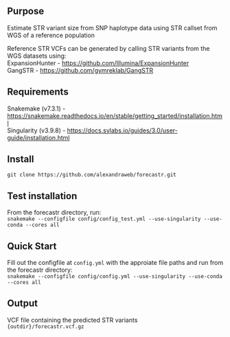 ## Purpose
Estimate STR variant size from SNP haplotype data using STR callset from WGS of a reference population

Reference STR VCFs can be generated by calling STR variants from the WGS datasets using:  
ExpansionHunter - https://github.com/Illumina/ExpansionHunter  
GangSTR - https://github.com/gymreklab/GangSTR   


## Requirements
Snakemake (v7.3.1) - https://snakemake.readthedocs.io/en/stable/getting_started/installation.html  
Singularity (v3.9.8) - https://docs.sylabs.io/guides/3.0/user-guide/installation.html  

## Install
`git clone https://github.com/alexandraweb/forecastr.git`

## Test installation
From the forecastr directory, run:  
`snakemake --configfile config/config_test.yml --use-singularity --use-conda --cores all`

## Quick Start
Fill out the configfile at `config.yml` with the approiate file paths and run from the forecastr directory:  
`snakemake --configfile config/config.yml --use-singularity --use-conda --cores all`

## Output
VCF file containing the predicted STR variants  
`{outdir}/forecastr.vcf.gz`


